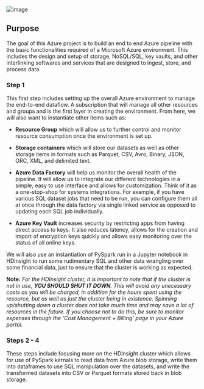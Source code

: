 ![image](https://user-images.githubusercontent.com/80606434/134220753-f5969be5-85bf-4e64-ab50-242a4ad29169.png)
## Purpose
The goal of this Azure project is to build an end to end Azure pipeline with the basic functionalities required of a Microsoft Azure environment. This includes the design and setup of storage, NoSQL/SQL, key vaults, and other interlinking softwares and services that are designed to ingest, store, and process data.

### Step 1 
This first step includes setting up the overall Azure environment to manage the end-to-end dataflow. A subscription that will manage all other resources and groups and is the first layer in creating the environment. From here, we will also want to instantiate other items such as:

   * **Resource Group** which will allow us to further control and monitor resource consumption once the environment is set up. 
  
   * **Storage containers** which will store our datasets as well as other storage items in formats such as Parquet, CSV, Avro, Binary, JSON, ORC, XML, and delimited text.
  
   * **Azure Data Factory** will help us monitor the overall health of the pipeline. It will allow us to integrate our different technologies in a simple, easy to use interface and allows for customization. Think of it as a one-stop-shop for systems integrations. For example, if you have various SQL dataset jobs that need to be run, you can configure them all at once through the data factory via single linked service as opposed to updating each SQL job individually.
  
   * **Azure Key Vault** increases security by restricting apps from having direct access to keys. It also reduces latency, allows for the creation and import of encryption keys quickly and allows easy monitoring over the status of all online keys.
 
We will also use an instantiation of PySpark run in a Jupyter notebook in HDInsight to run some rudimentary SQL and other data wrangling over some financial data, just to ensure that the cluster is working as expected.
 
 **Note:** *For the HDInsight cluster, it is important to note that if the cluster is not in use, **YOU SHOULD SHUT IT DOWN**. This will avoid any unecessary costs as you will be charged, in addition for the hours spent using the resource, but as well as just the cluster being in existence. Spinning up/shutting down a cluster does not take much time and may save a lot of resources in the future. If you choose not to do this, be sure to monitor expenses through the 'Cost Management + Billing' page in your Azure portal.*



### Steps 2 - 4
These steps include focusing more on the HDInsight cluster which allows for use of PySpark kernals to read data from Azure blob storage, write them into dataframes to use SQL manipulation over the datasets, and write the transformed datasets into CSV or Parquet formats stored back in blob storage.
